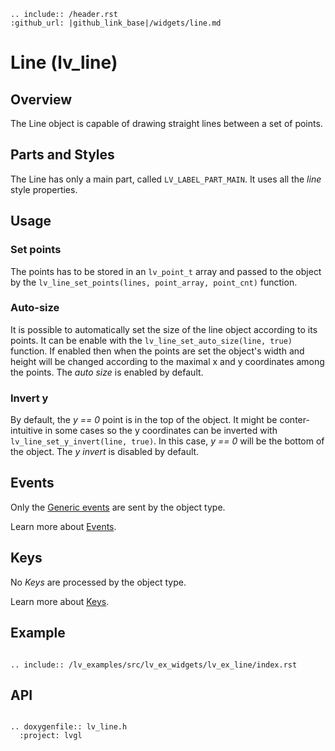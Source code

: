 ```eval_rst
.. include:: /header.rst 
:github_url: |github_link_base|/widgets/line.md
```
# Line (lv_line)

## Overview
The Line object is capable of drawing straight lines between a set of points.

## Parts and Styles
The Line has only a main part, called `LV_LABEL_PART_MAIN`. It uses all the *line* style properties.

## Usage

### Set points 
The points has to be stored in an `lv_point_t` array and passed to the object by the `lv_line_set_points(lines, point_array, point_cnt)` function. 

### Auto-size
It is possible to automatically set the size of the line object according to its points. 
It can be enable with the `lv_line_set_auto_size(line, true)` function. 
If enabled then when the points are set the object's width and height will be changed according to the maximal x and y coordinates among the points. The *auto size* is enabled by default.

### Invert y
By default, the *y == 0* point is in the top of the object. It might be conter-intuitive in some cases so the y coordinates can be inverted with `lv_line_set_y_invert(line, true)`. In this case,  *y == 0* will be the bottom of the object. 
The *y invert* is disabled by default.

## Events
Only the [Generic events](../overview/event.html#generic-events) are sent by the object type.

Learn more about [Events](/overview/event).

## Keys
No *Keys* are processed by the object type.

Learn more about [Keys](/overview/indev).

## Example

```eval_rst

.. include:: /lv_examples/src/lv_ex_widgets/lv_ex_line/index.rst

```

## API 

```eval_rst

.. doxygenfile:: lv_line.h
  :project: lvgl
        
```
